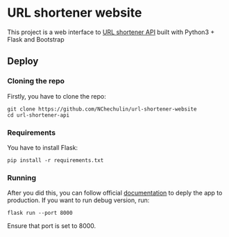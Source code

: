 # URL shortener website

This project is a web interface to [URL shortener API](https://github.com/NChechulin/url-shortener-api) built with Python3 + Flask and Bootstrap

## Deploy

### Cloning the repo

Firstly, you have to clone the repo:

```
git clone https://github.com/NChechulin/url-shortener-website
cd url-shortener-api
```

### Requirements

You have to install Flask:

```
pip install -r requirements.txt
```

### Running

After you did this, you can follow official [documentation](https://flask.palletsprojects.com/en/1.1.x/tutorial/deploy/) to deply the app to production.
If you want to run debug version, run:

```
flask run --port 8000
```

Ensure that port is set to 8000.

